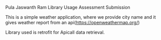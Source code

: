 Pula Jaswanth Ram Library Usage Assessment Submission

This is a simple weather application, where we provide city name and it gives weather report from an api(https://openweathermap.org/)

Library used is retrofit for Apicall data retrieval.
